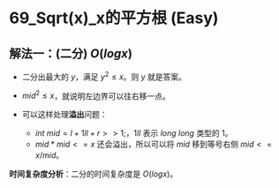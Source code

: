 # 69_Sqrt(x)_x的平方根 (Easy)

## 解法一：(二分) $O(logx)$

- 二分出最大的 $y$，满足 $y^2 ≤ x$。则 $y$ 就是答案。
- $mid ^ 2 ≤ x$，就说明左边界可以往右移一点。

- 可以这样处理**溢出**问题：
  - $int \ mid = l + 1ll + r >> 1;$，$1ll$ 表示 $long \ long$ 类型的 $1$。
  - $mid*mid <= x$ 还会溢出，所以可以将 $mid$ 移到等号右侧 $mid <= x / mid$。

**时间复杂度分析**：二分的时间复杂度是 $O(logx)$。
